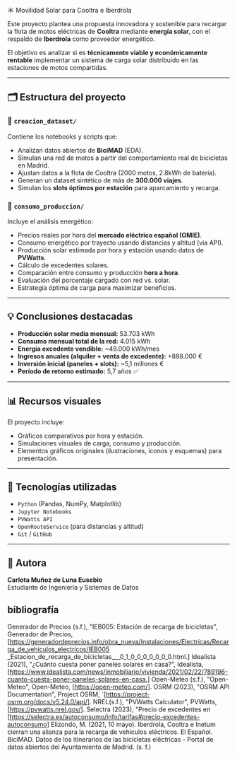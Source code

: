 ☀️ Movilidad Solar para Cooltra e Iberdrola

Este proyecto plantea una propuesta innovadora y sostenible para recargar la flota de motos eléctricas de **Cooltra** mediante **energía solar**, con el respaldo de **Iberdrola** como proveedor energético.

El objetivo es analizar si es **técnicamente viable y económicamente rentable** implementar un sistema de carga solar distribuido en las estaciones de motos compartidas.

---

## 🗂 Estructura del proyecto

### 📁 `creacion_dataset/`

Contiene los notebooks y scripts que:

- Analizan datos abiertos de **BiciMAD** (EDA).
- Simulan una red de motos a partir del comportamiento real de bicicletas en Madrid.
- Ajustan datos a la flota de Cooltra (2000 motos, 2.8kWh de batería).
- Generan un dataset sintético de más de **300.000 viajes**.
- Simulan los **slots óptimos por estación** para aparcamiento y recarga.

### 📁 `consumo_produccion/`

Incluye el análisis energético:

- Precios reales por hora del **mercado eléctrico español (OMIE)**.
- Consumo energético por trayecto usando distancias y altitud (via API).
- Producción solar estimada por hora y estación usando datos de **PVWatts**.
- Cálculo de excedentes solares.
- Comparación entre consumo y producción **hora a hora**.
- Evaluación del porcentaje cargado con red vs. solar.
- Estrategia óptima de carga para maximizar beneficios.

---

## 💡 Conclusiones destacadas

- **Producción solar media mensual:** 53.703 kWh  
- **Consumo mensual total de la red:** 4.015 kWh  
- **Energía excedente vendible:** ~49.000 kWh/mes  
- **Ingresos anuales (alquiler + venta de excedente):** +888.000 €  
- **Inversión inicial (paneles + slots):** ~5,1 millones €  
- **Período de retorno estimado:** 5,7 años ✅

---

## 📊 Recursos visuales

El proyecto incluye:

- Gráficos comparativos por hora y estación.
- Simulaciones visuales de carga, consumo y producción.
- Elementos gráficos originales (ilustraciones, iconos y esquemas) para presentación.

---

## 🤖 Tecnologías utilizadas

- `Python` (Pandas, NumPy, Matplotlib)
- `Jupyter Notebooks`
- `PVWatts API`
- `OpenRouteService` (para distancias y altitud)
- `Git` / `GitHub`

---

## 🧠 Autora

**Carlota Muñoz de Luna Eusebio**  
Estudiante de Ingeniería y Sistemas de Datos  

## bibliografía
 Generador de Precios (s.f.), "IEB005: Estación de recarga de bicicletas", Generador de Precios,
 [https://generadordeprecios.info/obra_nueva/Instalaciones/Electricas/Recarga_de_vehiculos_electricos/IEB005
 _Estacion_de_recarga_de_bicicletas___0_1_0_0_0_0_0_0_0.html.]
  Idealista
 (2021),
 "¿Cuánto cuesta poner paneles solares en casa?",
 Idealista, [https://www.idealista.com/news/inmobiliario/vivienda/2021/02/22/789196-cuanto-cuesta-poner-paneles-solares-en-casa.]
 Open-Meteo (s.f.), "Open-Meteo", Open-Meteo, [https://open-meteo.com/].
 OSRM (2023), "OSRM API Documentation", Project OSRM, `[https://project-osrm.org/docs/v5.24.0/api/].
 NREL(s.f.), "PVWatts Calculator", PVWatts, [https://pvwatts.nrel.gov/].
  Selectra
 (2023),
 "Precio de excedentes en [https://selectra.es/autoconsumo/info/tarifas#precio-excedentes-autoconsumo]
  Elizondo, M. (2021, 10 mayo). Iberdrola, Cooltra e Inetum cierran una alianza para la recarga de vehículos eléctricos. El
 Español.
 BiciMAD. Datos de los itinerarios de las bicicletas eléctricas - Portal de datos abiertos del Ayuntamiento de Madrid. (s. f.)
 

